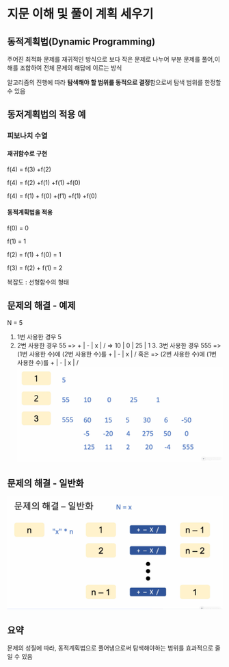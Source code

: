 # 지문 이해 및 풀이 계획 세우기
## 동적계획법(Dynamic Programming)
주어진 최적화 문제를 재귀적인 방식으로 보다 작은 문제로 나누어 부분 문제를 풀어,이 해를 조합하여 전체 문제의 해답에 이르는 방식

알고리즘의 진행에 따라 **탐색해야 할 범위를 동적으로 결정**함으로써 탐색 범위를 한정할 수 있음

## 동저계획법의 적용 예
### 피보나치 수열
#### 재귀함수로 구현
f(4) = f(3)                +f(2)

f(4) = f(2)        +f(1)   +f(1) +f(0)  

f(4) = f(1) + f(0) +(f1)   +f(1) +f(0)

#### 동적계획법을 적용
f(0) = 0

f(1) = 1

f(2) = f(1) + f(0) = 1

f(3) = f(2) + f(1) = 2

복잡도 : 선형함수의 형태

## 문제의 해결 - 예제
N = 5

1. 1번 사용한 경우
   5
2. 2번 사용한 경우
   55 => + | - | x | / => 10 | 0 | 25 | 1
   3. 3번 사용한 경우
   555 => (1번 사용한 수)에 (2번 사용한 수)를 + | - | x | /
   혹은 => (2번 사용한 수)에 (1번 사용한 수)를 + | - | x | / 
   ![img.png](img.png)

## 문제의 해결 - 일반화
![img_1.png](img_1.png)

## 요약
문제의 성질에 따라, 동적계획법으로 풀어냄으로써 탐색해야하는 범위를 효과적으로 줄일 수 있음
